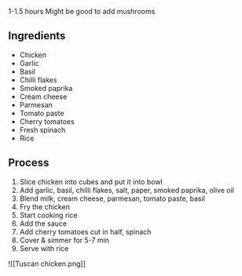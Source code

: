 1-1.5 hours
Might be good to add mushrooms
## Ingredients
- Chicken
- Garlic
- Basil
- Chilli flakes
- Smoked paprika
- Cream cheese
- Parmesan
- Tomato paste
- Cherry tomatoes
- Fresh spinach
- Rice
## Process
1. Slice chicken into cubes and put it into bowl
2. Add garlic, basil, chilli flakes, salt, paper, smoked paprika, olive oil
3. Blend milk, cream cheese, parmesan, tomato paste, basil
4. Fry the chicken
5. Start cooking rice
6. Add the sauce
7. Add cherry tomatoes cut in half, spinach
8. Cover & simmer for 5-7 min
9. Serve with rice

![[Tuscan chicken.png]]